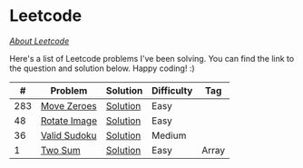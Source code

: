 # Leetcode
[*About Leetcode*](https://leetcode.com/)

Here's a list of Leetcode problems I've been solving. You can find the link to the question and solution below. Happy coding! :) 

| # | Problem | Solution | Difficulty | Tag
| --- | --- | --- | --- | --- |
| 283 | [Move Zeroes](https://leetcode.com/problems/move-zeroes/) | [Solution](https://github.com/anmolraibhandare/Leetcode_Practice/blob/master/Leetcode/Leetcode_1.java) | Easy | |
| 48 | [Rotate Image](https://leetcode.com/problems/rotate-image/) | [Solution](https://github.com/anmolraibhandare/Leetcode_Practice/blob/master/Leetcode/Leetcode_48.java) | Easy | |
| 36 | [Valid Sudoku](https://leetcode.com/problems/valid-sudoku/) | [Solution](https://github.com/anmolraibhandare/Leetcode_Practice/blob/master/Leetcode/Leetcode_36.java) | Medium | |
| 1 | [Two Sum](https://leetcode.com/problems/two-sum/) | [Solution](https://github.com/anmolraibhandare/Leetcode_Practice/blob/master/Leetcode/Leetcode_283.java) | Easy | Array |
